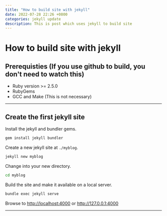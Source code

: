 ```yaml
---
title: "How to build site with jekyll"
date: 2022-07-28 22:26 +0800
categories: jekyll update
description: This is post which uses jekyll to build site
---
```

# How to build site with jekyll

## Prerequisties  (If you use github to build, you don't need to watch this)
  * Ruby version >= 2.5.0
  * RubyGems
  * GCC and Make  (This is not necessary)

---

## Create the first jekyll site

Install the jekyll and bundler gems.
```bash
gem install jekyll bundler
```

Create a new jekyll site at `./myblog`.
```bash
jekyll new myblog
```

Change into your new directory.
```bash
cd myblog
```

Build the site and make it available on a local server.
```bash
bundle exec jekyll serve
```

Browse to <http://localhost:4000> or <http://127.0.0.1:4000>

---


